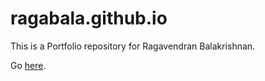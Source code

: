 # ragabala.github.io

This is a Portfolio repository for Ragavendran Balakrishnan.

Go [here](https://ragabala.github.io/).
